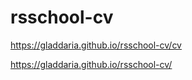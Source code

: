 # rsschool-cv

https://gladdaria.github.io/rsschool-cv/cv

https://gladdaria.github.io/rsschool-cv/
